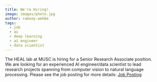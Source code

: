 ```yaml
---
title: We're Hiring!
image: images/photo.jpg
author: ramsey-wehbe
tags:
  - job
  - ai
  - deep learning
  - ai engineer
  - data scientist
---
```


The HEAL lab at MUSC is hiring for a Senior Research Associate position. We are looking for an experienced AI engineer/data scientist to lead research projects spanning from computer vision to natural language processing. Please see the job posting for more details: [Job Posting](https://musc.career-pages.com/jobs/univ-senior-research-associate-department-of-medicine-division-of-cardiology-charleston-south-carolina-united-states)
